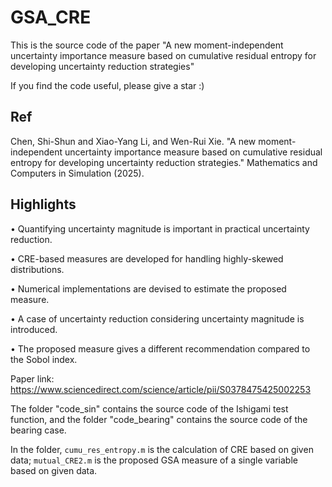 # GSA_CRE
This is the source code of the paper "A new moment-independent uncertainty importance measure based on cumulative residual entropy for developing uncertainty reduction strategies"

If you find the code useful, please give a star :)

## Ref

Chen, Shi-Shun and Xiao-Yang Li, and Wen-Rui Xie. "A new moment-independent uncertainty importance measure based on cumulative residual entropy for developing uncertainty reduction strategies." Mathematics and Computers in Simulation (2025).

## Highlights

• Quantifying uncertainty magnitude is important in practical uncertainty reduction.

• CRE-based measures are developed for handling highly-skewed distributions.

• Numerical implementations are devised to estimate the proposed measure.

• A case of uncertainty reduction considering uncertainty magnitude is introduced.

• The proposed measure gives a different recommendation compared to the Sobol index.

Paper link: https://www.sciencedirect.com/science/article/pii/S0378475425002253

The folder "code_sin" contains the source code of the Ishigami test function, and the folder "code_bearing" contains the source code of the bearing case.

In the folder, `cumu_res_entropy.m` is the calculation of CRE based on given data; `mutual_CRE2.m` is the proposed GSA measure of a single variable based on given data.
